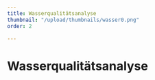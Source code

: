 ```yaml
---
title: Wasserqualitätsanalyse
thumbnail: "/upload/thumbnails/wasser0.png"
order: 2

---
```

# Wasserqualitätsanalyse

<img :src="$withBase('/upload/wasser1.png')" style="  margin-left: auto;
margin-right: auto;max-width:1024px; display: block;">

<img :src="$withBase('/upload/wasser2.png')" style="  margin-left: auto;
margin-right: auto;max-width:1024px; display: block;"> 

<img :src="$withBase('/upload/wasser3.png')" style="  margin-left: auto;
margin-right: auto;max-width:1024px; display: block;"> 
